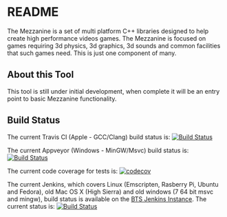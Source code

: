 # README #

The Mezzanine is a set of multi platform C++ libraries designed to help create high performance
videos games. The Mezzanine is focused on games requiring 3d physics, 3d graphics, 3d sounds and
common facilities that such games need. This is just one component of many.

## About this Tool ##

This tool is still under initial development, when complete it will be an entry point to basic Mezzanine
functionality.

## Build Status ##

The current Travis CI (Apple - GCC/Clang) build status is:
[![Build Status](https://travis-ci.org/BlackToppStudios/Mezz_Mezzy.svg?branch=master)](https://travis-ci.org/BlackToppStudios/Mezz_Mezzy)

The current Appveyor (Windows - MinGW/Msvc) build status is:
[![Build Status](https://ci.appveyor.com/api/projects/status/github/BlackToppStudios/Mezz_Mezzy?branch=master&svg=true)](https://ci.appveyor.com/project/Sqeaky/mezz-Mezzy)

The current code coverage for tests is:
[![codecov](https://codecov.io/gh/BlackToppStudios/Mezz_Mezzy/branch/master/graph/badge.svg)](https://codecov.io/gh/BlackToppStudios/Mezz_Mezzy)

The current Jenkins, which covers Linux (Emscripten, Rasberry Pi, Ubuntu and Fedora), old Mac OS X (High Sierra) and old windows (7 64 bit msvc and mingw), build status is available on the [BTS Jenkins Instance](http://blacktopp.ddns.net:8080/blue/organizations/jenkins/Mezz_Mezzy/activity). The current status is: [![Build Status](http://blacktopp.ddns.net:8080/job/Mezz_Mezzy/job/master/badge/icon)](http://blacktopp.ddns.net:8080/blue/organizations/jenkins/Mezz_Mezzy/activity)
